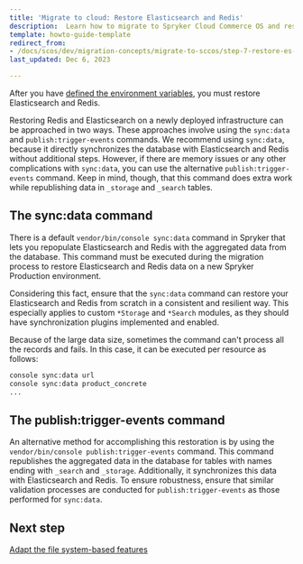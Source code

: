 ```yaml
---
title: 'Migrate to cloud: Restore Elasticsearch and Redis'
description:  Learn how to migrate to Spryker Cloud Commerce OS and restore Elasticsearch and Redis within your Spryker based project.
template: howto-guide-template
redirect_from:
- /docs/scos/dev/migration-concepts/migrate-to-sccos/step-7-restore-es-and-redis.html
last_updated: Dec 6, 2023

---
```

After you have [defined the environment variables](/docs/dg/dev/upgrade-and-migrate/migrate-to-cloud/migrate-to-cloud-define-environment-variables.html), you must restore Elasticsearch and Redis.

Restoring Redis and Elasticsearch on a newly deployed infrastructure can be approached in two ways. These approaches involve using the `sync:data` and `publish:trigger-events` commands.
We recommend using `sync:data`, because it directly synchronizes the database with Elasticsearch and Redis without additional steps. However, if there are memory issues or any other complications with `sync:data`, you can use the alternative `publish:trigger-events` command. Keep in mind, though, that this command does extra work while republishing data in `_storage` and `_search` tables.

## The sync:data command

There is a default `vendor/bin/console sync:data` command in Spryker that lets you repopulate Elasticsearch and Redis with the aggregated data from the database. This command must be executed during the migration process to restore Elasticsearch and Redis data on a new Spryker Production environment.

Considering this fact, ensure that the `sync:data` command can restore your Elasticsearch and Redis from scratch in a consistent and resilient way. This especially applies to custom `*Storage` and `*Search` modules, as they should have synchronization plugins implemented and enabled.

Because of the large data size, sometimes the command can't process all the records and fails. In this case, it can be executed per resource as follows:

```bash
console sync:data url
console sync:data product_concrete  
...
```

## The publish:trigger-events command

An alternative method for accomplishing this restoration is by using the `vendor/bin/console publish:trigger-events` command. This command republishes the aggregated data in the database for tables with names ending with `_search` and `_storage`. Additionally, it synchronizes this data with Elasticsearch and Redis. To ensure robustness, ensure that similar validation processes are conducted for `publish:trigger-events` as those performed for `sync:data`.

## Next step

[Adapt the file system-based features](/docs/dg/dev/upgrade-and-migrate/migrate-to-cloud/migrate-to-cloud-adapt-the-filesystem-based-features.html)
